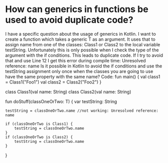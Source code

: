 
# How can generics in functions be used to avoid duplicate code?

I have a specific question about the usage of generics in Kotlin.
I want to create a function which takes a generic T as an argument.
It uses that to assign name from one of the classes: Class1 or Class2 to the local variable testString.
Unfortunately this is only possible when I check the type of the argument with the if conditions.
This leads to duplicate code. If I try to avoid that and use Line 12 I get this error during compile time: Unresolved reference: name
Is it possible in Kotlin to avoid the if conditions and use the testString assignment only once when the classes you are going to use have the same property with the same name?
Code:
fun main() {
    val class1 = Class1("Foo1")
    val class2 = Class2("Foo2")
}

class Class1(val name: String)
class Class2(val name: String)

fun <T> doStuff(classOneOrTwo: T) {
    var testString: String

    testString = classOneOrTwo.name //not working: Unresolved reference: name

    if (classOneOrTwo is Class1) {
        testString = classOneOrTwo.name
    }
    if (classOneOrTwo is Class2) {
        testString = classOneOrTwo.name
    }
}


        
